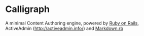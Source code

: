 Calligraph
==

A minimal Content Authoring engine, powered by [Ruby on Rails](http://rubyonrails.org/), ActiveAdmin (http://activeadmin.info/) and [Markdown.rb](https://rubygems.org/gems/markdown)